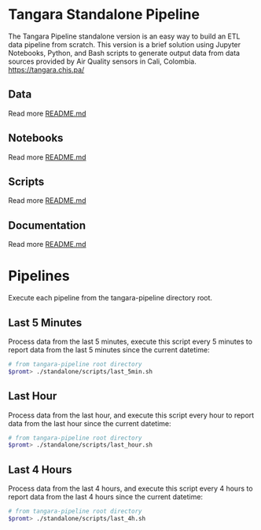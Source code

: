 # Tangara Standalone Pipeline
The Tangara Pipeline standalone version is an easy way to build an ETL data pipeline from scratch. This version is a brief solution using Jupyter Notebooks, Python, and Bash scripts to generate output data from data sources provided by Air Quality sensors in Cali, Colombia. https://tangara.chis.pa/

## Data
Read more [README.md](data/README.md)

## Notebooks
Read more [README.md](notebooks/README.md)

## Scripts
Read more [README.md](scripts/README.md)

## Documentation
Read more [README.md](docs/README.md)

# Pipelines

Execute each pipeline from the tangara-pipeline directory root.

## Last 5 Minutes

Process data from the last 5 minutes, execute this script every 5 minutes to report data from the last 5 minutes since the current datetime:

```bash
# from tangara-pipeline root directory
$promt> ./standalone/scripts/last_5min.sh
```

## Last Hour

Process data from the last hour, and execute this script every hour to report data from the last hour since the current datetime:

```bash
# from tangara-pipeline root directory
$promt> ./standalone/scripts/last_hour.sh
```

## Last 4 Hours

Process data from the last 4 hours, and execute this script every 4 hours to report data from the last 4 hours since the current datetime:

```bash
# from tangara-pipeline root directory
$promt> ./standalone/scripts/last_4h.sh
```
